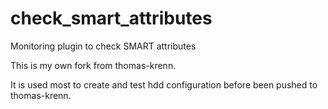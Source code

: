 # check_smart_attributes
Monitoring plugin to check SMART attributes

This is my own fork from thomas-krenn.

It is used most to create and test hdd configuration before been pushed to thomas-krenn.
